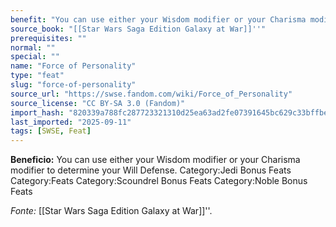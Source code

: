 ```yaml
---
benefit: "You can use either your Wisdom modifier or your Charisma modifier to determine your Will Defense. Category:Jedi Bonus Feats Category:Feats Category:Scoundrel Bonus Feats Category:Noble Bonus Feats"
source_book: "[[Star Wars Saga Edition Galaxy at War]]''"
prerequisites: ""
normal: ""
special: ""
name: "Force of Personality"
type: "feat"
slug: "force-of-personality"
source_url: "https://swse.fandom.com/wiki/Force_of_Personality"
source_license: "CC BY-SA 3.0 (Fandom)"
import_hash: "820339a788fc287723321310d25ea63ad2fe07391645bc629c33bffbec86b343"
last_imported: "2025-09-11"
tags: [SWSE, Feat]
---
```

**Beneficio:** You can use either your Wisdom modifier or your Charisma modifier to determine your Will Defense. Category:Jedi Bonus Feats Category:Feats Category:Scoundrel Bonus Feats Category:Noble Bonus Feats

*Fonte:* [[Star Wars Saga Edition Galaxy at War]]''.